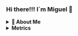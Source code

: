 ### Hi there!!! I`m Miguel 👋
<details>
  <summary><b>👤 About Me</b></summary>
  <blockquote>

ABOUTTTT ME
</blockquote>
    
</details>
<details>
  <summary><b> Metrics </b></summary>
  
![mikedevmachine's Stats](https://github-readme-stats.vercel.app/api?username=mikedevmachine&theme=vue-dark&show_icons=true&hide_border=true&count_private=true)

![mikedevmachine's Streak](https://github-readme-streak-stats.herokuapp.com/?user=mikedevmachine&theme=vue-dark&hide_border=true)

![mikedevmachine's Top Languages](https://github-readme-stats.vercel.app/api/top-langs/?username=mikedevmachine&theme=vue-dark&show_icons=true&hide_border=true&layout=compact)

</details>





